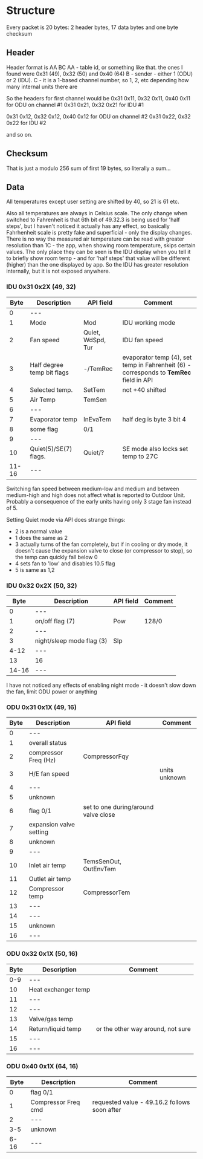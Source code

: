 # Structure

Every packet is 20 bytes: 2 header bytes, 17 data bytes and one byte checksum

## Header

Header format is AA BC
AA - table id, or something like that. the ones I found were 0x31 (49), 0x32 (50) and 0x40 (64)
B - sender - either 1 (ODU) or 2 (IDU).
C - it is a 1-based channel number, so 1, 2, etc depending how many internal units there are

So the headers for first channel would be
0x31 0x11, 0x32 0x11, 0x40 0x11 for ODU on channel #1
0x31 0x21, 0x32 0x21 for IDU #1

0x31 0x12, 0x32 0x12, 0x40 0x12 for ODU on channel #2
0x31 0x22, 0x32 0x22 for IDU #2

and so on.

## Checksum

That is just a modulo 256 sum of first 19 bytes, so literally a sum...

## Data

All temperatures except user setting are shifted by 40, so 21 is 61 etc.

Also all temperatures are always in Celsius scale. The only change when switched to Fahrenheit is that 6th bit of 49.32.3 is being used for 'half steps', but I haven't noticed it actually has any effect,
so basically Fahrhenheit scale is pretty fake and superficial - only the display changes. There is no way the measured air temperature can be read with greater resolution than 1C - the app, when showing room temperature, skips certain values.
The only place they can be seen is the IDU display when you tell it to briefly show room temp - and for 'half steps' that value will be different (higher) than the one displayed by app. So the IDU has greater resolution internally, but it is not exposed anywhere.

### IDU 0x31 0x2X (49, 32)

| Byte | Description | API field | Comment |
|------|-------------|-----------|---------|
|  0 | --- |
|  1 | Mode | Mod | IDU working mode | |
|  2 | Fan speed | Quiet, WdSpd, Tur | IDU fan speed | quiet=7 (also flag at 10.5), low=1, medium-low and low = 2, medium-high and high = 3, turbo = 4, off = 0 |
|  3 | Half degree temp bit flags | -/TemRec | evaporator temp (4), set temp in Fahrenheit (6) - corresponds to **TemRec** field in API |
|  4 | Selected temp. | SetTem | not +40 shifted|
|  5 | Air Temp | TemSen |
|  6 | --- |
|  7 | Evaporator temp | InEvaTem | half deg is byte 3 bit 4 |
|  8 | some flag | 0/1
|  9 | ---
| 10 | Quiet(5)/SE(7) flags. | Quiet/? | SE mode also locks set temp to 27C
| 11-16 | ---

Switching fan speed between medium-low and medium and between medium-high and high does not affect what is reported to Outdoor Unit. Probably a consequence of the early units having only 3 stage fan instead of 5.

Setting Quiet mode via API does strange things:
- 2 is a normal value
- 1 does the same as 2
- 3 actually turns of the fan completely, but if in cooling or dry mode, it doesn't cause the expansion valve to close (or compressor to stop), so the temp can quickly fall below 0
- 4 sets fan to 'low' and disables 10.5 flag
- 5 is same as 1,2

### IDU 0x32 0x2X (50, 32)

| Byte | Description | API field | Comment |
|------|-------------|-----------|---------|
|  0 | --- | 
|  1 | on/off flag (7) | Pow | 128/0
|  2 | --- |
|  3 | night/sleep mode flag (3) | Slp |
| 4-12 | --- |
| 13 | 16
| 14-16 | --- |

I have not noticed any effects of enabling night mode - it doesn't slow down the fan, limit ODU power or anything

### ODU  0x31 0x1X (49, 16)

| Byte | Description | API field | Comment |
|------|-------------|-----------|---------|
|  0 | --- |
|  1 | overall status | 
|  2 | compressor Freq (Hz) | CompressorFqy
|  3 | H/E fan speed | | units unknown
|  4 | ---
|  5 | unknown
|  6 | flag 0/1 | set to one during/around valve close
|  7 | expansion valve setting
|  8 | unknown
|  9 | ---
| 10 | Inlet air temp | TemsSenOut, OutEnvTem |
| 11 | Outlet air temp
| 12 | Compressor temp | CompressorTem
| 13 | ---
| 14 | ---
| 15 | unknown
| 16 | ---

### ODU  0x32 0x1X (50, 16)

| Byte | Description | Comment |
|------|-------------|---------|
|  0-9 | --- |
| 10 | Heat exchanger temp
| 11 | ---
| 12 | ---
| 13 | Valve/gas temp
| 14 | Return/liquid temp | or the other way around, not sure
| 15 | ---
| 16 | ---

### ODU  0x40 0x1X (64, 16)

| Byte | Description | Comment |
|------|-------------|---------|
|  0 | flag 0/1 
|  1 | Compressor Freq cmd | requested value - 49.16.2 follows soon after
|  2 | ---
| 3-5 | unknown 
| 6-16 | ---
